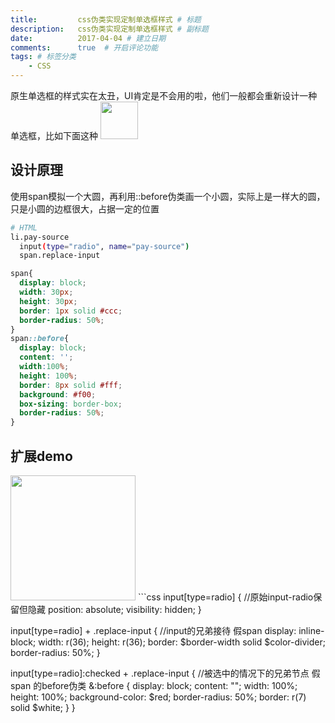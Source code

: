 ```yaml
---
title:         css伪类实现定制单选框样式 # 标题
description:   css伪类实现定制单选框样式 # 副标题
date:          2017-04-04 # 建立日期
comments:      true  # 开启评论功能
tags: # 标签分类
    - CSS
---
```



原生单选框的样式实在太丑，UI肯定是不会用的啦，他们一般都会重新设计一种单选框，比如下面这种
<img src="../images/css/single-choice.png" width="60px">

## 设计原理
使用span模拟一个大圆，再利用::before伪类画一个小圆，实际上是一样大的圆，只是小圆的边框很大，占据一定的位置

```bash
# HTML
li.pay-source
  input(type="radio", name="pay-source")
  span.replace-input
```

```css
span{
  display: block;
  width: 30px;
  height: 30px;
  border: 1px solid #ccc;  
  border-radius: 50%;
}
span::before{
  display: block;
  content: '';
  width:100%;
  height: 100%;
  border: 8px solid #fff;
  background: #f00;
  box-sizing: border-box;
  border-radius: 50%;
}
```

## 扩展demo
<img src="../images/css/single-choice-demo.png" width="200px">
```css
input[type=radio] {    //原始input-radio保留但隐藏
  position: absolute;
  visibility: hidden;
}

input[type=radio] + .replace-input {    //input的兄弟接待 假span
  display: inline-block;
  width: r(36);
  height: r(36);
  border: $border-width solid $color-divider;
  border-radius: 50%;
}

input[type=radio]:checked + .replace-input {    //被选中的情况下的兄弟节点 假span 的before伪类
  &:before {
    display: block;
    content: "";
    width: 100%;
    height: 100%;
    background-color: $red;
    border-radius: 50%;
    border: r(7) solid $white;
  }
}
```
